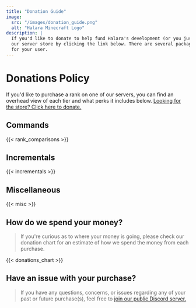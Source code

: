 ```yaml
---
title: "Donation Guide"
image:
  src: "/images/donation_guide.png"
  alt: "Halara Minecraft Logo"
description: |
  If you'd like to donate to help fund Halara's development (or you just want some really sweet perks), you can do so at
  our server store by clicking the link below. There are several packages to choose from, each with their own perk(s) 
  for your user.
---
```


# Donations Policy

If you'd like to purchase a rank on one of our servers, you can find an overhead view of each tier and what perks it
includes below. [Looking for the store? Click here to donate.](https://halara.tebex.io/)

## Commands

{{< rank_comparisons >}}

## Incrementals

{{< incrementals >}}

## Miscellaneous

{{< misc >}}


## How do we spend your money?

> If you're curious as to where your money is going, please check our donation chart for an estimate of how we spend the
> money from each purchase.

{{< donations_chart >}}

## Have an issue with your purchase?

> If you have any questions, concerns, or issues regarding any of your past or future purchase(s), feel free
> to [join our
> public Discord server.](https://discord.gg/ZbrzN5RmyR)
